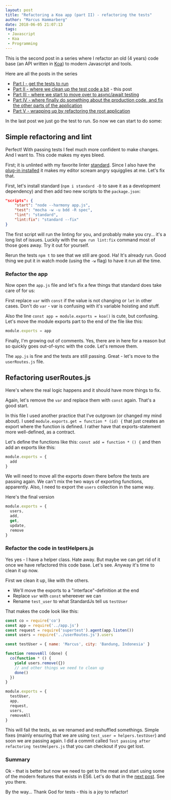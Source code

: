```yaml
---
layout: post
title: "Refactoring a Koa app (part II) - refactoring the tests"
author: "Marcus Hammarberg"
date: 2018-06-05 21:07:13
tags:
 - Javascript
 - Koa
 - Programming
---
```


This is the second post in a series where I refactor an old (4 years) code base (an API written in [Koa](http://koajs.com)) to modern Javascript and tools. 

Here are all the posts in the series

- [Part I - get the tests to run](http://www.marcusoft.net/2018/06/refactoring-an-old-koa-or-how-i-learned-a-lot-modern-javascript.html)
- [Part II - where we clean up the test code a bit](http://www.marcusoft.net/2018/06/refactoring-an-old-koa-or-how-i-learned-a-lot-modern-javascript_ii.html) - this post
- [Part III - where we start to move over to async/await testing](http://www.marcusoft.net/2018/06/refactoring-an-old-koa-or-how-i-learned-a-lot-modern-javascript_iii.html)
- [Part IV - where finally do something about the production code, and fix the other parts of the application](http://www.marcusoft.net/2018/06/refactoring-an-old-koa-or-how-i-learned-a-lot-modern-javascript_iv.html)
- [Part V - wrapping up by refactoring the root application](http://www.marcusoft.net/2018/06/refactoring-an-old-koa-or-how-i-learned-a-lot-modern-javascript_v.html)

<!-- excerpt-end -->

In the last post we just go the test to run. So now we can start to do some: 

## Simple refactoring and lint

Perfect! With passing tests I feel much more confident to make changes. And I want to. This code makes my eyes bleed. 

First; it is unlinted with my favorite linter [standard](https://standardjs.com/). Since I also have the [plug-in installed](https://marketplace.visualstudio.com/items?itemName=chenxsan.vscode-standardjs) it makes my editor scream angry squigglies at me. Let's fix that. 

First, let's install standard (`npm i standard -D` to save it as a development dependency) and then add two new scripts to the `package.json`:

```json
"scripts": {
    "start": "node --harmony app.js",
    "test": "mocha -w -u bdd -R spec",
    "lint": "standard",
    "lint:fix": "standard --fix"
}
```

The first script will run the linting for you, and probably make you cry… it's a long list of issues. Luckily with the `npm run lint:fix` command most of those goes away. Try it out  for yourself. 

Rerun the tests `npm t` to see that we still are good. Ha! It's already run. Good thing we  put it in watch mode (using the `-w` flag) to have it run all the time.

### Refactor the app

Now open the `app.js` file and let's fix a few things that standard does take care of for us:

First replace `var` with `const` if the value is not changing or `let` in other cases. Don't do `var` - var is confusing with it's variable hoisting and stuff. 

Also the line `const app = module.exports = koa()` is cute, but confusing. Let's move the module exports part to the end of the file like this:

```javascript
module.exports = app
```

Finally, I'm growing out of comments. Yes, there are in here for a reason but so quickly goes out-of-sync with the code. Let's remove them.

The `app.js` is fine and the tests are still passing. Great - let's move to the `userRoutes.js` file. 

## Refactoring userRoutes.js

Here's where the real logic happens and it should have more things to fix. 

Again, let's remove the `var` and replace them with `const` again. That's a good start. 

In this file I used another practice that I've outgrown (or changed my mind about). I used `module.exports.get = function * (id) {` that just creates an export where the function is defined. I rather have that exports-statement more well-defined, as a contract.

Let's define the functions like this: `const add = function * () {`  and then add an exports like this:

```javascript
module.exports = {
  add
}
```

We will need to move all the exports down there before the tests are passing again. We can't mix the two ways of exporting functions, apparently. Also, I need to export the `users` collection in the same way. 

Here's the final version

```javascript
module.exports = {
  users,
  add,
  get,
  update,
  remove
}
```

### Refactor the code in testHelpers.js

Yes yes - I have a helper class. Hate away. But maybe we can get rid of it once we have refactored this code base. Let's see. Anyway it's time to clean it up now. 

First we clean it up, like with the others.

* We'll move the exports to a "interface"-definition at the end
* Replace `var` with `const` whereever we can
* Rename `test_user` to what StandardJs tell us `testUser`

That makes the code look like this: 

```javascript
const co = require('co')
const app = require('../app.js')
const request = require('supertest').agent(app.listen())
const users = require('../userRoutes.js').users

const testUser = { name: 'Marcus', city: 'Bandung, Indonesia' }

function removeAll (done) {
  co(function * () {
    yield users.remove({})
    // and other things we need to clean up
    done()
  })
}

module.exports = {
  testUser,
  app,
  request,
  users,
  removeAll
}
```

This will fail the tests, as we renamed and reshuffled somethings. Simple fixes (mainly ensuring that we are using `test_user = helpers.testUser`) and soon we are passing again. I did a commit called `Test passing after refactoring testHelpers.js` that you can checkout if you get lost. 

### Summary

Ok - that is better but now we need to get to the meat and start using some of the modern features that exists in ES6. Let's do that in the [next post](http://www.marcusoft.net/2018/06/refactoring-an-old-koa-or-how-i-learned-a-lot-modern-javascript_iii.html). See you there. 

By the way… Thank God for tests - this is a joy to refactor!



